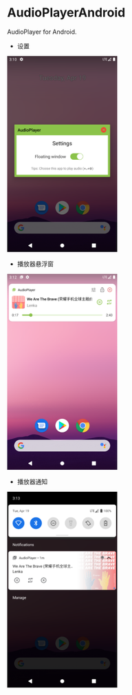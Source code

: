 # AudioPlayerAndroid

AudioPlayer for Android.

- 设置

<img src="./screenshots/settings.png" alt="settings" width="256">

- 播放器悬浮窗

<img src="./screenshots/floating-window.png" alt="floating-window" width="256">

- 播放器通知

<img src="./screenshots/notification.png" alt="notification" width="256">
